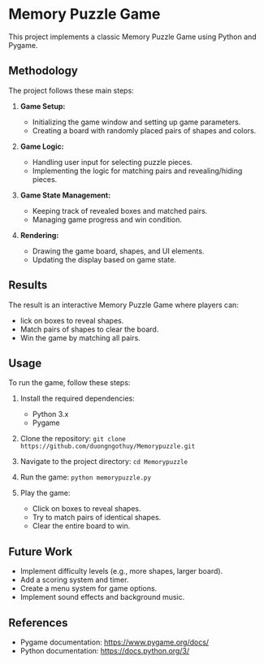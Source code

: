 # Memory Puzzle Game

This project implements a classic Memory Puzzle Game using Python and Pygame.

## Methodology

The project follows these main steps:

1. **Game Setup:**
   - Initializing the game window and setting up game parameters.
   - Creating a board with randomly placed pairs of shapes and colors.

2. **Game Logic:**
   - Handling user input for selecting puzzle pieces.
   - Implementing the logic for matching pairs and revealing/hiding pieces.

3. **Game State Management:**
   - Keeping track of revealed boxes and matched pairs.
   - Managing game progress and win condition.

4. **Rendering:**
   - Drawing the game board, shapes, and UI elements.
   - Updating the display based on game state.

## Results

The result is an interactive Memory Puzzle Game where players can:
- lick on boxes to reveal shapes.
- Match pairs of shapes to clear the board.
- Win the game by matching all pairs.

## Usage

To run the game, follow these steps:

1. Install the required dependencies:
   - Python 3.x
   - Pygame

2. Clone the repository:
   `git clone https://github.com/duongngothuy/Memorypuzzle.git`

3. Navigate to the project directory:
   `cd Memorypuzzle`

4. Run the game:
   `python memorypuzzle.py`

5. Play the game:
   - Click on boxes to reveal shapes.
   - Try to match pairs of identical shapes.
   - Clear the entire board to win.
   
## Future Work

- Implement difficulty levels (e.g., more shapes, larger board).
- Add a scoring system and timer.
- Create a menu system for game options.
- Implement sound effects and background music.

## References

- Pygame documentation: https://www.pygame.org/docs/
- Python documentation: https://docs.python.org/3/
